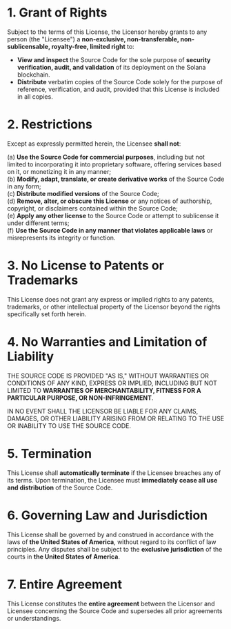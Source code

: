 # **1. Grant of Rights**  
Subject to the terms of this License, the Licensor hereby grants to any person (the "Licensee") a **non-exclusive, non-transferable, non-sublicensable, royalty-free, limited right** to:  

- **View and inspect** the Source Code for the sole purpose of **security verification, audit, and validation** of its deployment on the Solana blockchain.  
- **Distribute** verbatim copies of the Source Code solely for the purpose of reference, verification, and audit, provided that this License is included in all copies.  

# **2. Restrictions**  
Except as expressly permitted herein, the Licensee **shall not**:  

(a) **Use the Source Code for commercial purposes**, including but not limited to incorporating it into proprietary software, offering services based on it, or monetizing it in any manner;  
(b) **Modify, adapt, translate, or create derivative works** of the Source Code in any form;  
(c) **Distribute modified versions** of the Source Code;  
(d) **Remove, alter, or obscure this License** or any notices of authorship, copyright, or disclaimers contained within the Source Code;  
(e) **Apply any other license** to the Source Code or attempt to sublicense it under different terms;  
(f) **Use the Source Code in any manner that violates applicable laws** or misrepresents its integrity or function.  

# **3. No License to Patents or Trademarks**  
This License does not grant any express or implied rights to any patents, trademarks, or other intellectual property of the Licensor beyond the rights specifically set forth herein.  

# **4. No Warranties and Limitation of Liability**  
THE SOURCE CODE IS PROVIDED "AS IS," WITHOUT WARRANTIES OR CONDITIONS OF ANY KIND, EXPRESS OR IMPLIED, INCLUDING BUT NOT LIMITED TO **WARRANTIES OF MERCHANTABILITY, FITNESS FOR A PARTICULAR PURPOSE, OR NON-INFRINGEMENT**.  

IN NO EVENT SHALL THE LICENSOR BE LIABLE FOR ANY CLAIMS, DAMAGES, OR OTHER LIABILITY ARISING FROM OR RELATING TO THE USE OR INABILITY TO USE THE SOURCE CODE.  

# **5. Termination**  
This License shall **automatically terminate** if the Licensee breaches any of its terms. Upon termination, the Licensee must **immediately cease all use and distribution** of the Source Code.  

# **6. Governing Law and Jurisdiction**  
This License shall be governed by and construed in accordance with the laws of **the United States of America**, without regard to its conflict of law principles. Any disputes shall be subject to the **exclusive jurisdiction** of the courts in **the United States of America**.  

# **7. Entire Agreement**  
This License constitutes the **entire agreement** between the Licensor and Licensee concerning the Source Code and supersedes all prior agreements or understandings.  
